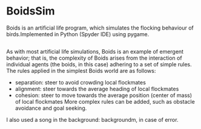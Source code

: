 # BoidsSim
Boids is an artificial life program, which simulates the flocking behaviour of birds.Implemented in Python (Spyder IDE) using pygame.
##
As with most artificial life simulations, Boids is an example of emergent behavior; that is, the complexity of Boids arises from the interaction of individual agents (the boids, in this case) adhering to a set of simple rules. The rules applied in the simplest Boids world are as follows:

* separation: steer to avoid crowding local flockmates
* alignment: steer towards the average heading of local flockmates
* cohesion: steer to move towards the average position (center of mass) of local flockmates
More complex rules can be added, such as obstacle avoidance and goal seeking.

I also used a song in the background: backgroundm, in case of error.
